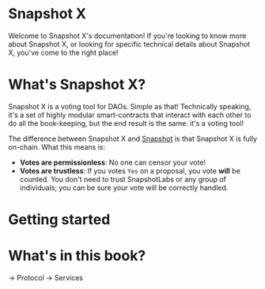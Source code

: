 # Snapshot X

Welcome to Snapshot X's documentation! If you're looking to know more about Snapshot X, or looking for specific technical details about Snapshot X, you've come to the right place!

# What's Snapshot X?

Snapshot X is a voting tool for DAOs. Simple as that! Technically speaking, it's a set of highly modular smart-contracts that interact with each other to do all the book-keeping, but the end result is the same: it's a voting tool!

The difference between Snapshot X and [Snapshot](https://snapshot.org) is that Snapshot X is fully on-chain. What this means is:

- **Votes are permissionless**: No one can censor your vote!
- **Votes are trustless**: If you votes `Yes` on a proposal, you vote **will** be counted. You don't need to trust SnapshotLabs or any group of individuals; you can be sure your vote will be correctly handled.

# Getting started

# What's in this book?

-> Protocol
-> Services